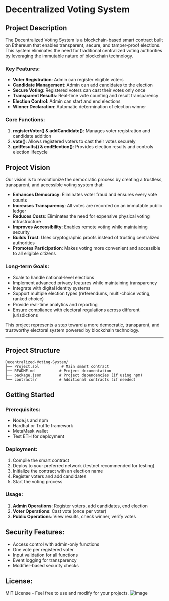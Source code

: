 # Decentralized Voting System

## Project Description

The Decentralized Voting System is a blockchain-based smart contract built on Ethereum that enables transparent, secure, and tamper-proof elections. This system eliminates the need for traditional centralized voting authorities by leveraging the immutable nature of blockchain technology.

### Key Features:
- **Voter Registration**: Admin can register eligible voters
- **Candidate Management**: Admin can add candidates to the election
- **Secure Voting**: Registered voters can cast their votes only once
- **Transparent Results**: Real-time vote counting and result transparency
- **Election Control**: Admin can start and end elections
- **Winner Declaration**: Automatic determination of election winner

### Core Functions:
1. **registerVoter() & addCandidate()**: Manages voter registration and candidate addition
2. **vote()**: Allows registered voters to cast their votes securely
3. **getResults() & endElection()**: Provides election results and controls election lifecycle

## Project Vision

Our vision is to revolutionize the democratic process by creating a trustless, transparent, and accessible voting system that:

- **Enhances Democracy**: Eliminates voter fraud and ensures every vote counts
- **Increases Transparency**: All votes are recorded on an immutable public ledger
- **Reduces Costs**: Eliminates the need for expensive physical voting infrastructure
- **Improves Accessibility**: Enables remote voting while maintaining security
- **Builds Trust**: Uses cryptographic proofs instead of trusting centralized authorities
- **Promotes Participation**: Makes voting more convenient and accessible to all eligible citizens

### Long-term Goals:
- Scale to handle national-level elections
- Implement advanced privacy features while maintaining transparency
- Integrate with digital identity systems
- Support multiple election types (referendums, multi-choice voting, ranked choice)
- Provide real-time analytics and reporting
- Ensure compliance with electoral regulations across different jurisdictions

This project represents a step toward a more democratic, transparent, and trustworthy electoral system powered by blockchain technology.

---

## Project Structure
```
Decentralized-Voting-System/
├── Project.sol          # Main smart contract
├── README.md           # Project documentation
├── package.json        # Project dependencies (if using npm)
└── contracts/          # Additional contracts (if needed)
```

## Getting Started

### Prerequisites:
- Node.js and npm
- Hardhat or Truffle framework
- MetaMask wallet
- Test ETH for deployment

### Deployment:
1. Compile the smart contract
2. Deploy to your preferred network (testnet recommended for testing)
3. Initialize the contract with an election name
4. Register voters and add candidates
5. Start the voting process

### Usage:
1. **Admin Operations**: Register voters, add candidates, end election
2. **Voter Operations**: Cast vote (once per voter)
3. **Public Operations**: View results, check winner, verify votes

## Security Features:
- Access control with admin-only functions
- One vote per registered voter
- Input validation for all functions
- Event logging for transparency
- Modifier-based security checks

## License:
MIT License - Feel free to use and modify for your projects.
![image](https://github.com/user-attachments/assets/f9bba205-50a2-4a50-a144-ee85ae12ba2b)
